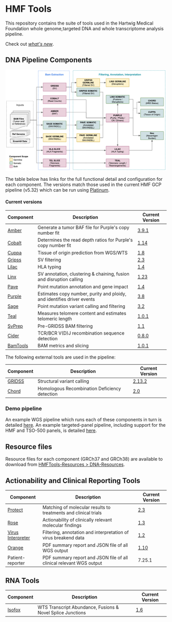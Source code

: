 # HMF Tools

This repository contains the suite of tools used in the Hartwig Medical Foundation whole genome,targeted DNA and whole transcriptome analysis pipeline.  

Check out [_what's new_](https://github.com/hartwigmedical/hmftools/wiki/What's-new).

## DNA Pipeline Components

![HMF_Pipeline](./pipeline/hmf_tools_pipeline.png)

The table below has links for the full functional detail and configuration for each component. The versions match those used in the current HMF GCP pipeline (v5.32) which can be run using [Platinum](https://github.com/hartwigmedical/platinum).

#### Current versions
| Component                     | Description                                                            | Current Version                                                               |
|-------------------------------|------------------------------------------------------------------------|-------------------------------------------------------------------------------|
| [Amber](./amber/README.md)    | Generate a tumor BAF file for Purple's copy number fit                 | [3.9.1](https://github.com/hartwigmedical/hmftools/releases/tag/amber-v3.9)     |
| [Cobalt](./cobalt/README.md)  | Determines the read depth ratios for Purple's copy number fit          | [1.14](https://github.com/hartwigmedical/hmftools/releases/tag/cobalt-v1.14)  |
| [Cuppa](./cuppa/README.md)    | Tissue of origin prediction from WGS/WTS                               | [1.8](https://github.com/hartwigmedical/hmftools/releases/tag/cuppa-v1.8)     |
| [Gripss](./gripss/README.md)  | SV filtering                                                           | [2.3](https://github.com/hartwigmedical/hmftools/releases/tag/gripss-v2.3.5)  |
| [Lilac](./lilac/README.md)    | HLA typing                                                             | [1.4](https://github.com/hartwigmedical/hmftools/releases/tag/lilac-v1.4.1)   |
| [Linx](./linx/README.md)      | SV annotation, clustering & chaining, fusion and disruption calling    | [1.23](https://github.com/hartwigmedical/hmftools/releases/tag/linx-v1.23.2)    |
| [Pave](./pave/README.md)      | Point mutation annotation and gene impact                              | [1.4](https://github.com/hartwigmedical/hmftools/releases/tag/pave-v1.4.3)      |
| [Purple](./purple/README.md)  | Estimates copy number, purity and ploidy, and identifies driver events | [3.8](https://github.com/hartwigmedical/hmftools/releases/tag/purple-v3.8.2)  |
| [Sage](./sage/README.md)      | Point mutation variant calling and filtering                           | [3.2](https://github.com/hartwigmedical/hmftools/releases/tag/sage-v3.2.5)  |
| [Teal](./teal/README.md)      | Measures telomere content and estimates telomeric length               | [1.0.1](https://github.com/hartwigmedical/hmftools/releases/tag/teal-v1.0.1)  |
| [SvPrep](./sv-prep/README.md) | Pre-GRIDSS BAM filtering                                               | [1.1](https://github.com/hartwigmedical/hmftools/releases/tag/sv-prep-v1.1) |
| [Cider](./cider/README.md)    | TCR/BCR V(D)J recombination sequence detection                         | [0.8.0](https://github.com/hartwigmedical/hmftools/releases/tag/cider-v0.8.0)     |
| [BamTools](./bam-tools/README.md)    | BAM metrics and slicing                         | [1.0.1](https://github.com/hartwigmedical/hmftools/releases/tag/bam-tools-v1.0)     |

The following external tools are used in the pipeline:

| Component                                        | Description                                   | Current Version                                                       |
|--------------------------------------------------|-----------------------------------------------|-----------------------------------------------------------------------|
| [GRIDSS](https://github.com/PapenfussLab/gridss) | Structural variant calling                    | [2.13.2](https://github.com/PapenfussLab/gridss/releases/tag/v2.13.2) |
| [Chord](https://github.com/UMCUGenetics/CHORD)   | Homologous Recombination Deficiency detection | [2.0](https://github.com/UMCUGenetics/CHORD/releases/tag/2.00)        |


### Demo pipeline
An example WGS pipeline which runs each of these components in turn is detailed [here](./pipeline/README_WGS.md).
An example targeted-panel pipeline, including support for the HMF and TSO-500 panels, is detailed [here](./pipeline/README_PANEL.md).

## Resource files
Resource files for each component (GRCh37 and GRCh38) are available to download from [HMFTools-Resources > DNA-Resources](https://console.cloud.google.com/storage/browser/hmf-public/HMFtools-Resources/dna_pipeline/). 

## Actionability and Clinical Reporting Tools

| Component                                                                          | Description                                                          | Current Version                                                                       |
|------------------------------------------------------------------------------------|----------------------------------------------------------------------|---------------------------------------------------------------------------------------|
| [Protect](https://github.com/hartwigmedical/oncoact/tree/master/protect/README.md) | Matching of molecular results to treatments and clinical trials      | [2.3](https://github.com/hartwigmedical/hmftools/releases/tag/protect-v2.3)           |
| [Rose](https://github.com/hartwigmedical/oncoact/tree/master/rose/README.md)       | Actionability of clinically relevant molecular findings              | [1.3](https://github.com/hartwigmedical/hmftools/releases/tag/rose-v1.3)              |
| [Virus Interpreter](./virus-interpreter/README.md)                                 | Filtering, annotation and interpretation of virus breakend data      | [1.2](https://github.com/hartwigmedical/hmftools/releases/tag/virus-interpreter-v1.2) |
| [Orange](./orange/README.md)                                                       | PDF summary report and JSON file of all WGS output                   | [1.10](https://github.com/hartwigmedical/hmftools/releases/tag/orange-v1.10)          |
| Patient-reporter                                                                   | PDF summary report and JSON file of all clinical relevant WGS output | 7.25.1                                                                                |

## RNA Tools

| Component                    | Description                                                | Current Version                                                            |
|------------------------------|------------------------------------------------------------|----------------------------------------------------------------------------|
| [Isofox](./isofox/README.md) | WTS Transcript Abundance, Fusions & Novel Splice Junctions | [1.6](https://github.com/hartwigmedical/hmftools/releases/tag/isofox-v1.6.1) |

